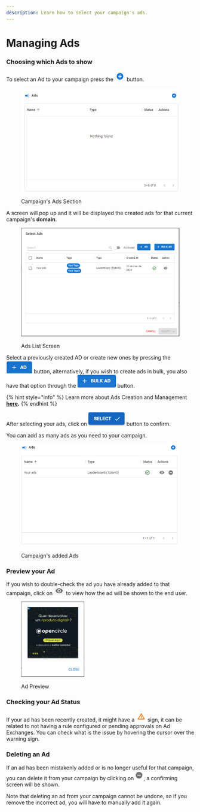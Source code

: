```yaml
---
description: Learn how to select your campaign's ads.
---
```


# Managing Ads

### Choosing which Ads to show

To select an Ad to your campaign press the <img src="../../.gitbook/assets/image (3) (3).png" alt="Select Ads" data-size="line"> button.

<figure><img src="../../.gitbook/assets/image (26).png" alt="" width="489"><figcaption><p>Campaign's Ads Section</p></figcaption></figure>

A screen will pop up and it will be displayed the created ads for that current campaign's **domain**.

<figure><img src="../../.gitbook/assets/image (21) (2).png" alt="" width="563"><figcaption><p>Ads List Screen</p></figcaption></figure>

Select a previously created AD or create new ones by pressing the <img src="../../.gitbook/assets/image (22) (2).png" alt="Create AD" data-size="line"> button, alternatively, if you wish to create ads in bulk, you also have that option through the <img src="../../.gitbook/assets/image (23) (2).png" alt="Create Bulk Ad" data-size="line"> button.

{% hint style="info" %}
Learn more about Ads Creation and Management [**here**](../ad-serving/)**.**
{% endhint %}

After selecting your ads, click on <img src="../../.gitbook/assets/image (24) (2).png" alt="Select" data-size="line"> button to confirm.

You can add as many ads as you need to your campaign.

<figure><img src="../../.gitbook/assets/image (25) (2).png" alt="" width="482"><figcaption><p>Campaign's added Ads</p></figcaption></figure>

### Preview your Ad

If you wish to double-check the ad you have already added to that campaign, click on <img src="../../.gitbook/assets/image (45).png" alt="Preview" data-size="line"> to view how the ad will be shown to the end user.

<div align="left">

<figure><img src="../../.gitbook/assets/image (46).png" alt="" width="169"><figcaption><p>Ad Preview</p></figcaption></figure>

</div>

### Checking your Ad Status

If your ad has been recently created, it might have a <img src="../../.gitbook/assets/image (16) (2).png" alt="Issue Sign" data-size="line"> sign, it can be related to not having a rule configured or pending approvals on Ad Exchanges. You can check what is the issue by hovering the cursor over the warning sign.

### Deleting an Ad

If an ad has been mistakenly added or is no longer useful for that campaign, you can delete it from your campaign by clicking on <img src="../../.gitbook/assets/image (47).png" alt="Delete Ad" data-size="line">, a confirming screen will be shown.&#x20;

Note that deleting an ad from your campaign cannot be undone, so if you remove the incorrect ad, you will have to manually add it again.
